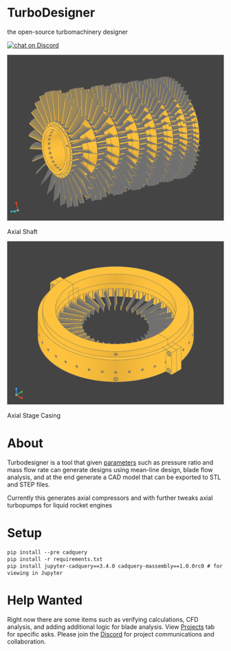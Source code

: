 # TurboDesigner
the open-source turbomachinery designer 
<p>
    <a href="https://discord.gg/H7qRauGkQ6">
        <img src="https://img.shields.io/discord/913193916885524552?logo=discord"
            alt="chat on Discord"></a>
</p>


![assets/shaft.png](assets/shaft.png)
<p>Axial Shaft</p>

![assets/stage_casing.png](assets/stage_casing.png)
<p>Axial Stage Casing</p>

# About
Turbodesigner is a tool that given [parameters](https://github.com/Turbodesigner/turbodesigner/blob/main/tests/designs/mark1.json) such as pressure ratio and mass flow rate can generate designs using mean-line design, blade flow analysis, and at the end generate a CAD model that can be exported to STL and STEP files.

Currently this generates axial compressors and with further tweaks axial turbopumps for liquid rocket engines

# Setup
```
pip install --pre cadquery
pip install -r requirements.txt
pip install jupyter-cadquery==3.4.0 cadquery-massembly==1.0.0rc0 # for viewing in Jupyter
```

# Help Wanted
Right now there are some items such as verifying calculations, CFD analysis, and adding additional logic for blade analysis. View [Projects](https://github.com/orgs/Turbodesigner/projects/1) tab for specific asks. Please join the [Discord](https://discord.gg/H7qRauGkQ6) for project communications and collaboration.
